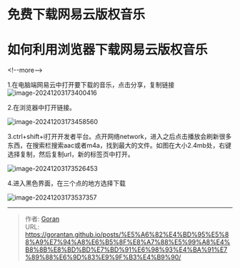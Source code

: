 # 免费下载网易云版权音乐


# 如何利用浏览器下载网易云版权音乐

&lt;!--more--&gt;

1.在电脑端网易云中打开要下载的音乐，点击分享，复制链接![image-20241203173400416](https://gorantan-blog.oss-cn-shanghai.aliyuncs.com/pic/20241203173400486.png)



2.在浏览器中打开链接。

![image-20241203173458560](https://gorantan-blog.oss-cn-shanghai.aliyuncs.com/pic/20241203173458611.png)

3.ctrl&#43;shift&#43;i打开开发者平台。点开网络network，进入之后点击播放会刷新很多东西，在搜索栏搜索aac或者m4a，找到最大的文件。如图在大小2.4mb处，右键选择复制，然后复制url，新的标签页中打开。

![image-20241203173526453](https://gorantan-blog.oss-cn-shanghai.aliyuncs.com/pic/20241203173526512.png)

4.进入黑色界面，在三个点的地方选择下载

![image-20241203173537357](https://gorantan-blog.oss-cn-shanghai.aliyuncs.com/pic/20241203173537395.png)

---

> 作者: [Goran](https://github.com/GoranTan)  
> URL: https://gorantan.github.io/posts/%E5%A6%82%E4%BD%95%E5%88%A9%E7%94%A8%E6%B5%8F%E8%A7%88%E5%99%A8%E4%B8%8B%E8%BD%BD%E7%BD%91%E6%98%93%E4%BA%91%E7%89%88%E6%9D%83%E9%9F%B3%E4%B9%90/  

